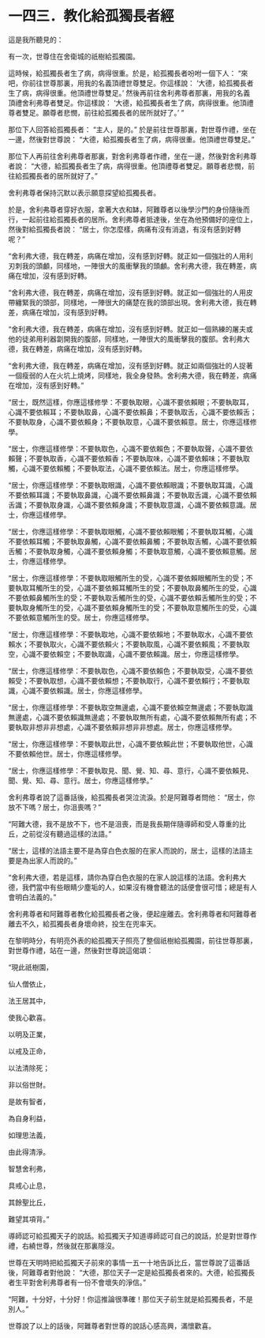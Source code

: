 # 一四三．教化給孤獨長者經

這是我所聽見的：

有一次，世尊住在舍衛城的祇樹給孤獨園。

這時候，給孤獨長者生了病，病得很重。於是，給孤獨長者吩咐一個下人： “來吧，你前往世尊那裏，用我的名義頂禮世尊雙足。你這樣說： ‘大德，給孤獨長者生了病，病得很重。他頂禮世尊雙足。’ 然後再前往舍利弗尊者那裏，用我的名義頂禮舍利弗尊者雙足。你這樣說： ‘大德，給孤獨長者生了病，病得很重。他頂禮尊者雙足。願尊者悲憫，前往給孤獨長者的居所就好了。’ ”

那位下人回答給孤獨長者： “主人，是的。” 於是前往世尊那裏，對世尊作禮，坐在一邊，然後對世尊說： “大德，給孤獨長者生了病，病得很重。他頂禮世尊雙足。”

那位下人再前往舍利弗尊者那裏，對舍利弗尊者作禮，坐在一邊，然後對舍利弗尊者說： “大德，給孤獨長者生了病，病得很重。他頂禮尊者雙足。願尊者悲憫，前往給孤獨長者的居所就好了。”

舍利弗尊者保持沉默以表示願意探望給孤獨長者。

於是，舍利弗尊者穿好衣服，拿著大衣和缽，阿難尊者以後學沙門的身份隨後而行，一起前往給孤獨長者的居所。舍利弗尊者抵達後，坐在為他預備好的座位上，然後對給孤獨長者說： “居士，你怎麼樣，病痛有沒有消退，有沒有感到好轉呢？”

“舍利弗大德，我在轉差，病痛在增加，沒有感到好轉。就正如一個強壯的人用利刃刺我的頭顱，同樣地，一陣很大的風衝擊我的頭顱。舍利弗大德，我在轉差，病痛在增加，沒有感到好轉。

“舍利弗大德，我在轉差，病痛在增加，沒有感到好轉。就正如一個強壯的人用皮帶纏緊我的頭部，同樣地，一陣很大的痛楚在我的頭部出現。舍利弗大德，我在轉差，病痛在增加，沒有感到好轉。

“舍利弗大德，我在轉差，病痛在增加，沒有感到好轉。就正如一個熟練的屠夫或他的徒弟用利器劏開我的腹部，同樣地，一陣很大的風衝擊我的腹部。舍利弗大德，我在轉差，病痛在增加，沒有感到好轉。

“舍利弗大德，我在轉差，病痛在增加，沒有感到好轉。就正如兩個強壯的人捉著一個瘦弱的人在火坑上燒烤，同樣地，我全身發熱。舍利弗大德，我在轉差，病痛在增加，沒有感到好轉。”

“居士，既然這樣，你應這樣修學：不要執取眼，心識不要依賴眼；不要執取耳，心識不要依賴耳；不要執取鼻，心識不要依賴鼻；不要執取舌，心識不要依賴舌；不要執取身，心識不要依賴身；不要執取意，心識不要依賴意。居士，你應這樣修學。

“居士，你應這樣修學：不要執取色，心識不要依賴色；不要執取聲，心識不要依賴聲；不要執取香，心識不要依賴香；不要執取味，心識不要依賴味；不要執取觸，心識不要依賴觸；不要執取法，心識不要依賴法。居士，你應這樣修學。

“居士，你應這樣修學：不要執取眼識，心識不要依賴眼識；不要執取耳識，心識不要依賴耳識；不要執取鼻識，心識不要依賴鼻識；不要執取舌識，心識不要依賴舌識；不要執取身識，心識不要依賴身識；不要執取意識，心識不要依賴意識。居士，你應這樣修學。

“居士，你應這樣修學：不要執取眼觸，心識不要依賴眼觸；不要執取耳觸，心識不要依賴耳觸；不要執取鼻觸，心識不要依賴鼻觸；不要執取舌觸，心識不要依賴舌觸；不要執取身觸，心識不要依賴身觸；不要執取意觸，心識不要依賴意觸。居士，你應這樣修學。

“居士，你應這樣修學：不要執取眼觸所生的受，心識不要依賴眼觸所生的受；不要執取耳觸所生的受，心識不要依賴耳觸所生的受；不要執取鼻觸所生的受，心識不要依賴鼻觸所生的受；不要執取舌觸所生的受，心識不要依賴舌觸所生的受；不要執取身觸所生的受，心識不要依賴身觸所生的受；不要執取意觸所生的受，心識不要依賴意觸所生的受。居士，你應這樣修學。

“居士，你應這樣修學：不要執取地，心識不要依賴地；不要執取水，心識不要依賴水；不要執取火，心識不要依賴火；不要執取風，心識不要依賴風；不要執取空，心識不要依賴空；不要執取識，心識不要依賴識。居士，你應這樣修學。

“居士，你應這樣修學：不要執取色，心識不要依賴色；不要執取受，心識不要依賴受；不要執取想，心識不要依賴想；不要執取行，心識不要依賴行；不要執取識，心識不要依賴識。居士，你應這樣修學。

“居士，你應這樣修學：不要執取空無邊處，心識不要依賴空無邊處；不要執取識無邊處，心識不要依賴識無邊處；不要執取無所有處，心識不要依賴無所有處；不要執取非想非非想處，心識不要依賴非想非非想處。居士，你應這樣修學。

“居士，你應這樣修學：不要執取此世，心識不要依賴此世；不要執取他世，心識不要依賴他世。居士，你應這樣修學。

“居士，你應這樣修學：不要執取見、聞、覺、知、尋、意行，心識不要依賴見、聞、覺、知、尋、意行。居士，你應這樣修學。”

舍利弗尊者說了這番話後，給孤獨長者哭泣流淚。於是阿難尊者問他： “居士，你放不下嗎？居士，你沮喪嗎？”

“阿難大德，我不是放不下，也不是沮喪，而是我長期伴隨導師和受人尊重的比丘，之前從沒有聽過這樣的法語。”

“居士，這樣的法語主要不是為穿白色衣服的在家人而說的，居士，這樣的法語主要是為出家人而說的。”

“舍利弗大德，若是這樣，請你為穿白色衣服的在家人說這樣的法語。舍利弗大德，我們當中有些眼睛少塵垢的人，如果沒有機會聽法的話便會很可惜；總是有人會明白法義的。”

舍利弗尊者和阿難尊者教化給孤獨長者之後，便起座離去。舍利弗尊者和阿難尊者離去不久，給孤獨長者身壞命終，投生在兜率天。

在黎明時分，有明亮外表的給孤獨天子照亮了整個祇樹給孤獨園，前往世尊那裏，對世尊作禮，站在一邊，然後對世尊說這偈頌：

“現此祇樹園，

仙人僧依止，

法王居其中，

使我心歡喜。

以明及正業，

以戒及正命，

以法清除死；

非以俗世財。

是故有智者，

為自身利益，

如理思法義，

由此得清淨。

智慧舍利弗，

具戒心止息，

其餘聖比丘，

難望其項背。”

導師認可給孤獨天子的說話。給孤獨天子知道導師認可自己的說話，於是對世尊作禮，右繞世尊，然後就在那裏隱沒。

世尊在天明時把給孤獨天子前來的事情一五一十地告訴比丘，當世尊說了這番話後，阿難尊者對他說： “大德，那位天子一定是給孤獨長者來的。大德，給孤獨長者生平對舍利弗尊者有一份不會壞失的淨信。”

“阿難，十分好，十分好！你這推論很準確！那位天子前生就是給孤獨長者，不是別人。”

世尊說了以上的話後，阿難尊者對世尊的說話心感高興，滿懷歡喜。 

